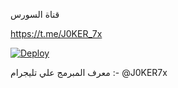 قناة السورس 

https://t.me/J0KER_7x

[![Deploy](https://www.herokucdn.com/deploy/button.svg)](https://heroku.com/deploy?template=https://github.com/JOKER-7X/joker7x_ch)

معرف المبرمج علي تليجرام :- @J0KER7x
